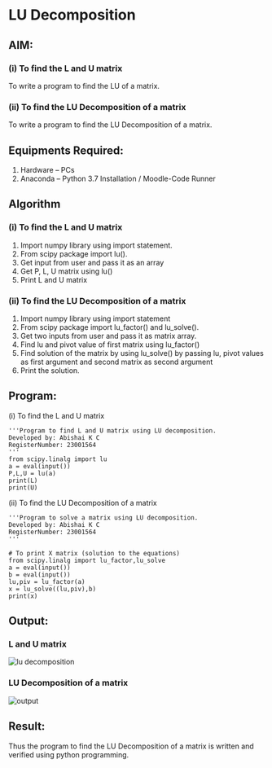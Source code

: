# LU Decomposition 

## AIM:
### (i) To find the L and U matrix
To write a program to find the LU of a matrix.
### (ii) To find the LU Decomposition of a matrix
To write a program to find the LU Decomposition of a matrix.

## Equipments Required:
1. Hardware – PCs
2. Anaconda – Python 3.7 Installation / Moodle-Code Runner

## Algorithm
### (i) To find the L and U matrix
1. Import numpy library using import statement.
2. From scipy package import lu().
3. Get input from user and pass it as an array
4. Get P, L, U matrix using lu()
5. Print L and U matrix

### (ii) To find the LU Decomposition of a matrix
1. Import numpy library using import statement
2. From scipy package import lu_factor() and lu_solve().
3. Get two inputs from user and pass it as matrix array.
4. Find lu and pivot value of first matrix using lu_factor()
5. Find solution of the matrix by using lu_solve() by passing lu, pivot values as first argument and second matrix as second argument
6. Print the solution.

## Program:
(i) To find the L and U matrix
```
'''Program to find L and U matrix using LU decomposition.
Developed by: Abishai K C   
RegisterNumber: 23001564    
'''
from scipy.linalg import lu
a = eval(input())
P,L,U = lu(a)
print(L)
print(U)
```
(ii) To find the LU Decomposition of a matrix
```
'''Program to solve a matrix using LU decomposition.
Developed by: Abishai K C
RegisterNumber: 23001564
'''

# To print X matrix (solution to the equations)
from scipy.linalg import lu_factor,lu_solve
a = eval(input())
b = eval(input())
lu,piv = lu_factor(a)
x = lu_solve((lu,piv),b)
print(x)
```

## Output:

### L and U matrix
![lu decomposition](/lu%20-1%20.png)

### LU Decomposition of a matrix
![output](/lu%20-2.png)

## Result:
Thus the program to find the LU Decomposition of a matrix is written and verified using python programming.

